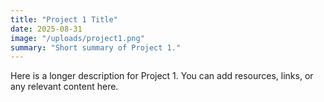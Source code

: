 ```yaml
---
title: "Project 1 Title"
date: 2025-08-31
image: "/uploads/project1.png"
summary: "Short summary of Project 1."
---
```

Here is a longer description for Project 1. You can add resources, links, or any relevant content here.
